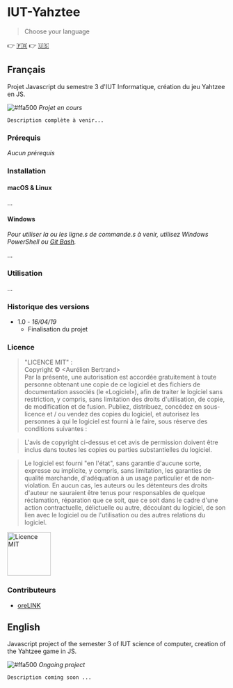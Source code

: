# IUT-Yahztee

> Choose your language

:point_right: [:fr:](#français) :point_right: [:us:](#english)

## Français

Projet Javascript du semestre 3 d'IUT Informatique, création du jeu Yahtzee en JS.

![#ffa500](https://placehold.it/15/ffa500/000000?text=+)   *Projet en cours*

`Description complète à venir...`

### Prérequis

*Aucun prérequis*

### Installation

#### macOS & Linux

...

#### Windows

*Pour utiliser la ou les ligne.s de commande.s à venir, utilisez Windows PowerShell ou [Git Bash](https://gitforwindows.org/).*

...

### Utilisation

...

### Historique des versions

* 1.0 - *16/04/19*
    * Finalisation du projet
    
### Licence

> "LICENCE MIT" : <br/>
> Copyright © <Aurélien Bertrand><br/>
> Par la présente, une autorisation est accordée gratuitement à toute personne obtenant une copie de ce logiciel et des fichiers de documentation associés (le «Logiciel»), afin de traiter le logiciel sans restriction, y compris, sans limitation des droits d'utilisation, de copie, de modification et de fusion. Publiez, distribuez, concédez en sous-licence et / ou vendez des copies du logiciel, et autorisez les personnes à qui le logiciel est fourni à le faire, sous réserve des conditions suivantes : <br/>

> L'avis de copyright ci-dessus et cet avis de permission doivent être inclus dans toutes les copies ou parties substantielles du logiciel. <br/>

> Le logiciel est fourni "en l'état", sans garantie d'aucune sorte, expresse ou implicite, y compris, sans limitation, les garanties de qualité marchande, d'adéquation à un usage particulier et de non-violation. En aucun cas, les auteurs ou les détenteurs des droits d'auteur ne sauraient être tenus pour responsables de quelque réclamation, réparation que ce soit, que ce soit dans le cadre d'une action contractuelle, délictuelle ou autre, découlant du logiciel, de son lien avec le logiciel ou de l'utilisation ou des autres relations du logiciel.<br/>

<img src="https://ucarecdn.com/71946d9b-adad-4d6e-9130-0a480ddcc553/" alt="Licence MIT" width="100" height="100"/>

### Contributeurs

* [oreLINK](https://github.com/oreLINK)

## English

Javascript project of the semester 3 of IUT science of computer, creation of the Yahtzee game in JS.

![#ffa500](https://placehold.it/15/ffa500/000000?text=+)   *Ongoing project*

`Description coming soon ...`
